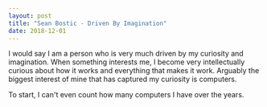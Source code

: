 ```yaml
---
layout: post
title: "Sean Bostic - Driven By Imagination"
date: 2018-12-01
---
```


I would say I am a person who is very much driven by my curiosity and imagination. When something interests me, I become very intellectually curious about how it works and everything that makes it work. Arguably the biggest interest of mine that has captured my curiosity is computers.

To start, I can't even count how many computers I have over the years. 

